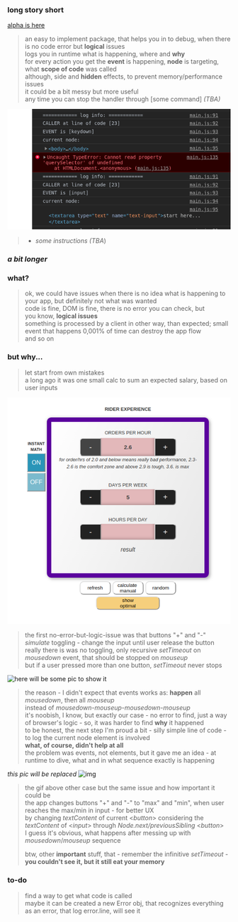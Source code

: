 ### long story short
[alpha is here](https://github.com/hadabr/logic-debugger/blob/7b34954159d1f18bd820f3f68cad641b9c484c69/debugger.js)
> an easy to implement package, that helps you in to debug, when there is no code error but **logical** issues  
> logs you in runtime what is happening, where and **why**  
> for every action you get the **event** is happening, **node** is targeting, what **scope of code** was called  
> although, side and **hidden** effects, to prevent memory/performance issues  
> it could be a bit messy but more useful  
> any time you can stop the handler through [some command] _(TBA)_  


![img](assets/preview-one.png)

> - _some instructions (TBA_)

### _a bit longer_
### what?

> ok, we could have issues when there is no idea what is happening to your app, but definitely not what was wanted  
> code is fine, DOM is fine, there is no error you can check, but  
> you know, **logical issues**  
> something is processed by a client in other way, than expected; small event that happens 0,001% of time can destroy the app flow  
> and so on

### but why...

> let start from own mistakes  
> a long ago it was one small calc to sum an expected salary, based on user inputs

![img](assets/count-one.png)

> the first no-error-but-logic-issue was that buttons "+" and "-" _simulate_ toggling - change the input until user release the button  
> really there is was no toggling, only recursive _setTimeout_ on _mousedown_ event, that should be stopped on _mouseup_  
> but if a user pressed more than one button, _setTimeout_ never stops

![**here will be some pic to show it**]()

> the reason - I didn't expect that events works as: **happen** all _mousedown_, then all _mouseup_   
> instead of _mousedown-mouseup-mousedown-mouseup_    
> it's noobish, I know, but exactly our case - no error to find, just a way of browser's logic - so, it was harder to find **why** it happened  
> to be honest, the next step I'm proud a bit - silly simple line of code - to log the current node element is involved  
>  **what, of course, didn't help at all**  
> the problem was events, not elements, but it gave me an idea - at runtime to dive, what and in what sequence exactly is happening

_this pic will be replaced_
![img](assets/count-two.gif)

> the gif above other case but the same issue and how important it could be  
>  the app changes buttons "+" and "-" to "max" and "min", when user reaches the max/min in input - for better UX  
>  by changing _textContent_ of current <_button_>  considering the  _textContent_ of <_input_>  through _Node.next/previousSibling_ <_button_>   
>  I guess it's obvious, what happens after messing up with _mousedown_/_mouseup_ sequence  
>  
>  btw, other **important** stuff, that - remember the infinitive _setTimeout_ - **you couldn't see it, but it still eat your memory**
### to-do
> find a way to get what code is called  
> maybe it can be created a new Error obj, that recognizes everything as an error, that log error.line, will see it
> 

